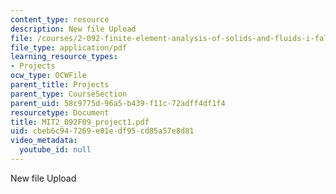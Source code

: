 ```yaml
---
content_type: resource
description: New file Upload
file: /courses/2-092-finite-element-analysis-of-solids-and-fluids-i-fall-2009/cbeb6c947269e01edf95cd85a57e8d81_MIT2_092F09_project1.pdf
file_type: application/pdf
learning_resource_types:
- Projects
ocw_type: OCWFile
parent_title: Projects
parent_type: CourseSection
parent_uid: 58c9775d-96a5-b439-f11c-72adff4df1f4
resourcetype: Document
title: MIT2_092F09_project1.pdf
uid: cbeb6c94-7269-e01e-df95-cd85a57e8d81
video_metadata:
  youtube_id: null
---
```

New file Upload

